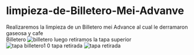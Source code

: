 # limpieza-de-Billetero-Mei-Advanve
Realizaremos la limpieza de un Billetero mei Advance al cual le derramaron gaseosa y cafe  
Billetero 
![billetero](https://github.com/user-attachments/assets/2982de01-36f9-4f45-8bc0-fde124fd36a4)
luego retiramos la tapa superior  
![tapa billetero1 0](https://github.com/user-attachments/assets/6063e6da-42d8-4422-8548-b03d6a70ef9e)
tapa retirada
![tapa retirada](https://github.com/user-attachments/assets/68c098ca-e77d-4fee-9ee6-ce736362fae2)
